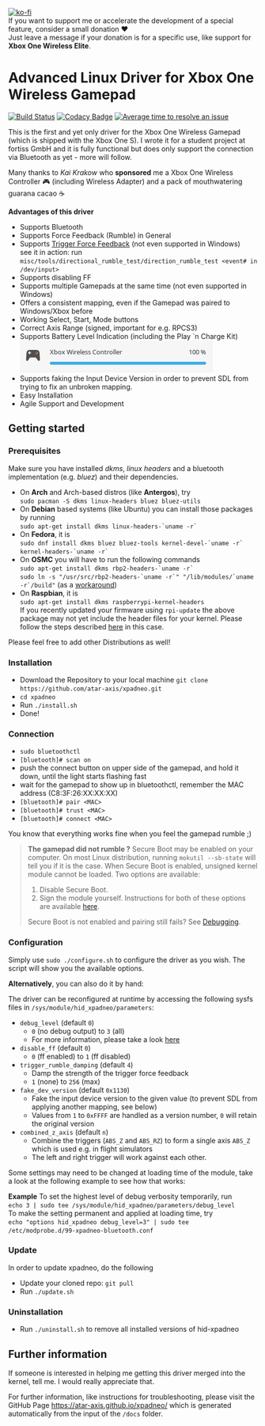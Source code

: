 [![ko-fi](https://www.ko-fi.com/img/donate_sm.png)](https://ko-fi.com/R6R5P6FN)  
If you want to support me or accelerate the development of a special feature, consider a small donation :heart:  
Just leave a message if your donation is for a specific use, like support for **Xbox One Wireless Elite**.

# Advanced Linux Driver for Xbox One Wireless Gamepad

[![Build Status](https://dev.azure.com/dollingerflorian/dollingerflorian/_apis/build/status/atar-axis.xpadneo?branchName=master)](https://dev.azure.com/dollingerflorian/dollingerflorian/_build/latest?definitionId=1?branchName=master)
[![Codacy Badge](https://api.codacy.com/project/badge/Grade/7bba9bae5e6e493189969dd2a80ac09e)](https://www.codacy.com/app/atar-axis/xpadneo?utm_source=github.com&amp;utm_medium=referral&amp;utm_content=atar-axis/xpadneo&amp;utm_campaign=Badge_Grade)
[![Average time to resolve an issue](http://isitmaintained.com/badge/resolution/atar-axis/xpadneo.svg)](http://isitmaintained.com/project/atar-axis/xpadneo "Average time to resolve an issue")

This is the first and yet only driver for the Xbox One Wireless Gamepad (which is shipped with the Xbox One S). I wrote it for a student project at fortiss GmbH and it is fully functional but does only support the connection via Bluetooth as yet - more will follow.

Many thanks to *Kai Krakow* who **sponsored** me a Xbox One Wireless Controller :video_game: (including Wireless Adapter) and a pack of mouthwatering guarana cacao :coffee:

**Advantages of this driver**
* Supports Bluetooth
* Supports Force Feedback (Rumble) in General
* Supports [Trigger Force Feedback](https://www.youtube.com/watch?v=G4PHupKm2OQ) (not even supported in Windows)  
  see it in action: run `misc/tools/directional_rumble_test/direction_rumble_test <event# in /dev/input>`
* Supports disabling FF
* Supports multiple Gamepads at the same time (not even supported in Windows)
* Offers a consistent mapping, even if the Gamepad was paired to Windows/Xbox before
* Working Select, Start, Mode buttons
* Correct Axis Range (signed, important for e.g. RPCS3)
* Supports Battery Level Indication (including the Play \`n Charge Kit)  
  ![Battery Level Indication](./img/battery_support.png)
* Supports faking the Input Device Version in order to prevent SDL from trying to fix an unbroken mapping.
* Easy Installation
* Agile Support and Development

## Getting started
### Prerequisites
Make sure you have installed *dkms*, *linux headers* and a bluetooth implementation (e.g. *bluez*) and their dependencies.

* On **Arch** and Arch-based distros (like **Antergos**), try  
  `sudo pacman -S dkms linux-headers bluez bluez-utils`  
* On **Debian** based systems (like Ubuntu) you can install those packages by running  
  ``sudo apt-get install dkms linux-headers-`uname -r` ``  
* On **Fedora**, it is  
  ``sudo dnf install dkms bluez bluez-tools kernel-devel-`uname -r` kernel-headers-`uname -r` `` 
* On **OSMC** you will have to run the following commands  
  ``sudo apt-get install dkms rbp2-headers-`uname -r` ``  
  ``sudo ln -s "/usr/src/rbp2-headers-`uname -r`" "/lib/modules/`uname -r`/build"`` (as a [workaround](https://github.com/osmc/osmc/issues/471))
* On **Raspbian**, it is  
  `sudo apt-get install dkms raspberrypi-kernel-headers`  
  If you recently updated your firmware using `rpi-update` the above package may not yet include the header files for your kernel. Please follow the steps described [here](https://github.com/notro/rpi-source/wiki) in this case.
  
Please feel free to add other Distributions as well!

### Installation
* Download the Repository to your local machine 
  `git clone https://github.com/atar-axis/xpadneo.git`
* `cd xpadneo`
* Run `./install.sh`
* Done!

### Connection
* `sudo bluetoothctl`
* `[bluetooth]# scan on`
* push the connect button on upper side of the gamepad, and hold it down, until the light starts flashing fast
* wait for the gamepad to show up in bluetoothctl, remember the MAC address (C8:3F:26:XX:XX:XX)
* `[bluetooth]# pair <MAC>`
* `[bluetooth]# trust <MAC>`
* `[bluetooth]# connect <MAC>`

You know that everything works fine when you feel the gamepad rumble ;)

> **The gamepad did not rumble ?** Secure Boot may be enabled on your computer. On most Linux distribution, running `mokutil --sb-state` will tell you if it is the case. When Secure Boot is enabled, unsigned kernel module cannot be loaded. Two options are available:
> 1. Disable Secure Boot.
> 2. Sign the module yourself.
> Instructions for both of these options are available [here](https://atar-axis.github.io/xpadneo/#working-with-secure-boot).
>
> Secure Boot is not enabled and pairing still fails? See [Debugging](https://atar-axis.github.io/xpadneo/#debugging).

### Configuration

Simply use `sudo ./configure.sh` to configure the driver as you wish. The script will show you the available options.

**Alternatively**, you can also do it by hand:

The driver can be reconfigured at runtime by accessing the following sysfs
files in `/sys/module/hid_xpadneo/parameters`:

* `debug_level` (default `0`)
  * `0` (no debug output) to `3` (all)
  * For more information, please take a look [here](https://atar-axis.github.io/xpadneo/#debugging)
* `disable_ff` (default `0`)
  * `0` (ff enabled) to `1` (ff disabled)
* `trigger_rumble_damping` (default `4`)
  * Damp the strength of the trigger force feedback
  * `1` (none) to `256` (max)
* `fake_dev_version` (default `0x1130`)
  * Fake the input device version to the given value (to prevent SDL from applying another mapping, see below)
  * Values from `1` to `0xFFFF` are handled as a version number, `0` will retain the original version
* `combined_z_axis` (default `n`)
  * Combine the triggers (`ABS_Z` and `ABS_RZ`) to form a single axis `ABS_Z` which is used e.g. in flight simulators
  * The left and right trigger will work against each other.

Some settings may need to be changed at loading time of the module, take a look at the following example to see how that works:
  
**Example**
To set the highest level of debug verbosity temporarily, run  
`echo 3 | sudo tee /sys/module/hid_xpadneo/parameters/debug_level`  
To make the setting permanent and applied at loading time, try  
`echo "options hid_xpadneo debug_level=3" | sudo tee /etc/modprobe.d/99-xpadneo-bluetooth.conf`

### Update
In order to update xpadneo, do the following
* Update your cloned repo: `git pull`
* Run `./update.sh`

### Uninstallation
* Run `./uninstall.sh` to remove all installed versions of hid-xpadneo

## Further information

If someone is interested in helping me getting this driver merged into the kernel, tell me. I would really appreciate that.

For further information, like instructions for troubleshooting, please visit the GitHub Page https://atar-axis.github.io/xpadneo/ which is generated automatically from the input of the `/docs` folder.

